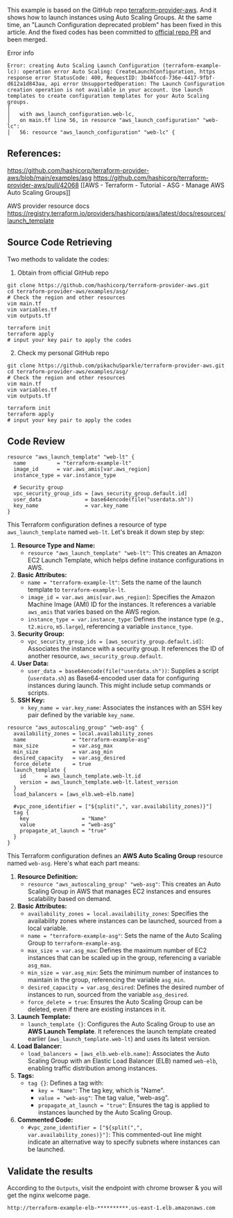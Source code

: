 This example is based on the GitHub repo [terraform-provider-aws](https://github.com/hashicorp/terraform-provider-aws/tree/main/examples/asg). And it shows how to launch instances using Auto Scaling Groups. 
At the same time, an "Launch Configuration deprecated problem" has been fixed in this article. And the fixed codes has been committed to [official repo PR](https://github.com/hashicorp/terraform-provider-aws/pull/42068) and been merged.

Error info
```
Error: creating Auto Scaling Launch Configuration (terraform-example-lc): operation error Auto Scaling: CreateLaunchConfiguration, https response error StatusCode: 400, RequestID: 3b44fccd-736e-4417-9fbf-d612a1d843aa, api error UnsupportedOperation: The Launch Configuration creation operation is not available in your account. Use launch templates to create configuration templates for your Auto Scaling groups.
│ 
│   with aws_launch_configuration.web-lc,
│   on main.tf line 56, in resource "aws_launch_configuration" "web-lc":
│   56: resource "aws_launch_configuration" "web-lc" {
```
## References:
https://github.com/hashicorp/terraform-provider-aws/blob/main/examples/asg
https://github.com/hashicorp/terraform-provider-aws/pull/42068
[[AWS - Terraform - Tutorial - ASG - Manage AWS Auto Scaling Groups]]

AWS provider resource docs
https://registry.terraform.io/providers/hashicorp/aws/latest/docs/resources/launch_template


## Source Code Retrieving

Two methods to validate the codes:
1. Obtain from official GitHub repo
```shell
git clone https://github.com/hashicorp/terraform-provider-aws.git
cd terraform-provider-aws/examples/asg/
# Check the region and other resources
vim main.tf 
vim variables.tf
vim outputs.tf

terraform init
terraform apply
# input your key pair to apply the codes
```
2. Check my personal GitHub repo 
```shell
git clone https://github.com/pikachuSparkle/terraform-provider-aws.git
cd terraform-provider-aws/examples/asg/
# Check the region and other resources
vim main.tf 
vim variables.tf
vim outputs.tf

terraform init
terraform apply
# input your key pair to apply the codes
```

## Code Review

```
resource "aws_launch_template" "web-lt" {
  name          = "terraform-example-lt"
  image_id      = var.aws_amis[var.aws_region]
  instance_type = var.instance_type

  # Security group
  vpc_security_group_ids = [aws_security_group.default.id]
  user_data              = base64encode(file("userdata.sh"))
  key_name               = var.key_name
}
```

This Terraform configuration defines a resource of type `aws_launch_template` named `web-lt`. Let's break it down step by step:
1. **Resource Type and Name:**
    - `resource "aws_launch_template" "web-lt"`: This creates an Amazon EC2 Launch Template, which helps define instance configurations in AWS.
2. **Basic Attributes:**
    - `name = "terraform-example-lt"`: Sets the name of the launch template to `terraform-example-lt`.
    - `image_id = var.aws_amis[var.aws_region]`: Specifies the Amazon Machine Image (AMI) ID for the instances. It references a variable `aws_amis` that varies based on the AWS region.
    - `instance_type = var.instance_type`: Defines the instance type (e.g., `t2.micro`, `m5.large`), referencing a variable `instance_type`.
3. **Security Group:**
    - `vpc_security_group_ids = [aws_security_group.default.id]`: Associates the instance with a security group. It references the ID of another resource, `aws_security_group.default`.
4. **User Data:**
    - `user_data = base64encode(file("userdata.sh"))`: Supplies a script (`userdata.sh`) as Base64-encoded user data for configuring instances during launch. This might include setup commands or scripts.
5. **SSH Key:**
    - `key_name = var.key_name`: Associates the instances with an SSH key pair defined by the variable `key_name`.


```
resource "aws_autoscaling_group" "web-asg" {
  availability_zones = local.availability_zones
  name               = "terraform-example-asg"
  max_size           = var.asg_max
  min_size           = var.asg_min
  desired_capacity   = var.asg_desired
  force_delete       = true
  launch_template {
    id      = aws_launch_template.web-lt.id
    version = aws_launch_template.web-lt.latest_version
  }
  load_balancers = [aws_elb.web-elb.name]

  #vpc_zone_identifier = ["${split(",", var.availability_zones)}"]
  tag {
    key                 = "Name"
    value               = "web-asg"
    propagate_at_launch = "true"
  }
}
```

This Terraform configuration defines an **AWS Auto Scaling Group** resource named `web-asg`. Here's what each part means:
1. **Resource Definition:**
    - `resource "aws_autoscaling_group" "web-asg"`: This creates an Auto Scaling Group in AWS that manages EC2 instances and ensures scalability based on demand.
2. **Basic Attributes:**
    - `availability_zones = local.availability_zones`: Specifies the availability zones where instances can be launched, sourced from a local variable.
    - `name = "terraform-example-asg"`: Sets the name of the Auto Scaling Group to `terraform-example-asg`.
    - `max_size = var.asg_max`: Defines the maximum number of EC2 instances that can be scaled up in the group, referencing a variable `asg_max`.
    - `min_size = var.asg_min`: Sets the minimum number of instances to maintain in the group, referencing the variable `asg_min`.
    - `desired_capacity = var.asg_desired`: Defines the desired number of instances to run, sourced from the variable `asg_desired`.
    - `force_delete = true`: Ensures the Auto Scaling Group can be deleted, even if there are existing instances in it.
3. **Launch Template:**
    - `launch_template {}`: Configures the Auto Scaling Group to use an **AWS Launch Template**. It references the launch template created earlier (`aws_launch_template.web-lt`) and uses its latest version.
4. **Load Balancer:**
    - `load_balancers = [aws_elb.web-elb.name]`: Associates the Auto Scaling Group with an Elastic Load Balancer (ELB) named `web-elb`, enabling traffic distribution among instances.
5. **Tags:**
    - `tag {}`: Defines a tag with:
        - `key = "Name"`: The tag key, which is "Name".
        - `value = "web-asg"`: The tag value, "web-asg".
        - `propagate_at_launch = "true"`: Ensures the tag is applied to instances launched by the Auto Scaling Group.
6. **Commented Code:**
    - `#vpc_zone_identifier = ["${split(",", var.availability_zones)}"]`: This commented-out line might indicate an alternative way to specify subnets where instances can be launched.

## Validate the results

According to the `Outputs`, visit the endpoint with chrome browser & you will get the nginx welcome page.
```
http://terraform-example-elb-**********.us-east-1.elb.amazonaws.com
```

